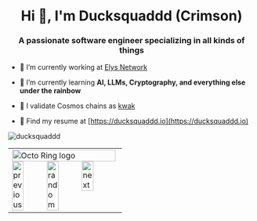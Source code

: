<h1 align="center">Hi 👋, I'm Ducksquaddd (Crimson)</h1>
<h3 align="center">A passionate software engineer specializing in all kinds of things</h3>

- 🔭 I’m currently working at [Elys Network](https://github.com/elys-network)

- 🌱 I’m currently learning **AI, LLMs, Cryptography, and everything else under the rainbow**

- 🦆 I validate Cosmos chains as [kwak](https://kwak.tech)

- 📄 Find my resume at [https://ducksquaddd.io](https://ducksquaddd.io)


<p><img align="center" src="https://github-readme-stats.vercel.app/api/top-langs?username=ducksquaddd&show_icons=true&theme=dark&locale=en&layout=compact" alt="ducksquaddd" /></p>


<table><tbody><tr><td><a href="https://octo-ring.com/"><img src="https://octo-ring.com/static/img/widget/top.png" width="99%" alt="Octo Ring logo" align="top"></a><br><a href="https://octo-ring.com/p/ducksquaddd/prev"><img src="https://octo-ring.com/static/img/widget/prev.png" width="33%" alt="previous" align="top" title="previous profile"></a><a href="https://octo-ring.com/p/ducksquaddd/random"><img src="https://octo-ring.com/static/img/widget/random.png" width="33%" alt="random" align="top" title="random profile"></a><a href="https://octo-ring.com/p/ducksquaddd/next"><img src="https://octo-ring.com/static/img/widget/next.png" width="33%" alt="next" align="top" title="next profile"></a><br><a href="https://octo-ring.com/"

